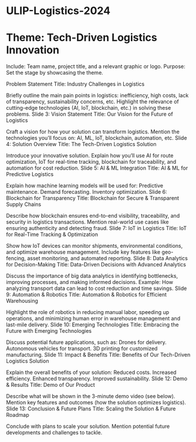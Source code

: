 # ULIP-Logistics-2024

# Theme: Tech-Driven Logistics Innovation

Include: Team name, project title, and a relevant graphic or logo.
Purpose: Set the stage by showcasing the theme.

Problem Statement
Title: Industry Challenges in Logistics

Briefly outline the main pain points in logistics: inefficiency, high costs, lack of transparency, sustainability concerns, etc.
Highlight the relevance of cutting-edge technologies (AI, IoT, blockchain, etc.) in solving these problems.
Slide 3: Vision Statement
Title: Our Vision for the Future of Logistics

Craft a vision for how your solution can transform logistics.
Mention the technologies you’ll focus on: AI, ML, IoT, blockchain, automation, etc.
Slide 4: Solution Overview
Title: The Tech-Driven Logistics Solution

Introduce your innovative solution.
Explain how you’ll use AI for route optimization, IoT for real-time tracking, blockchain for traceability, and automation for cost reduction.
Slide 5: AI & ML Integration
Title: AI & ML for Predictive Logistics

Explain how machine learning models will be used for:
Predictive maintenance.
Demand forecasting.
Inventory optimization.
Slide 6: Blockchain for Transparency
Title: Blockchain for Secure & Transparent Supply Chains

Describe how blockchain ensures end-to-end visibility, traceability, and security in logistics transactions.
Mention real-world use cases like ensuring authenticity and detecting fraud.
Slide 7: IoT in Logistics
Title: IoT for Real-Time Tracking & Optimization

Show how IoT devices can monitor shipments, environmental conditions, and optimize warehouse management.
Include key features like geo-fencing, asset monitoring, and automated reporting.
Slide 8: Data Analytics for Decision-Making
Title: Data-Driven Decisions with Advanced Analytics

Discuss the importance of big data analytics in identifying bottlenecks, improving processes, and making informed decisions.
Example: How analyzing transport data can lead to cost reduction and time savings.
Slide 9: Automation & Robotics
Title: Automation & Robotics for Efficient Warehousing

Highlight the role of robotics in reducing manual labor, speeding up operations, and minimizing human error in warehouse management and last-mile delivery.
Slide 10: Emerging Technologies
Title: Embracing the Future with Emerging Technologies

Discuss potential future applications, such as:
Drones for delivery.
Autonomous vehicles for transport.
3D printing for customized manufacturing.
Slide 11: Impact & Benefits
Title: Benefits of Our Tech-Driven Logistics Solution

Explain the overall benefits of your solution:
Reduced costs.
Increased efficiency.
Enhanced transparency.
Improved sustainability.
Slide 12: Demo & Results
Title: Demo of Our Product

Describe what will be shown in the 3-minute demo video (see below).
Mention key features and outcomes (how the solution optimizes logistics).
Slide 13: Conclusion & Future Plans
Title: Scaling the Solution & Future Roadmap

Conclude with plans to scale your solution.
Mention potential future developments and challenges to tackle.
